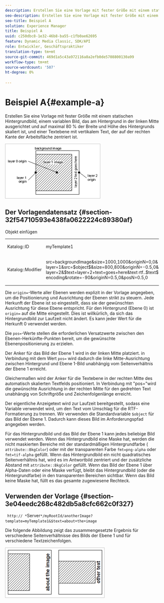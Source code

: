 ```yaml
---
description: Erstellen Sie eine Vorlage mit fester Größe mit einem statischen Hintergrundbild, einem variablen Bild, das am Hintergrund in der linken Mitte ausgerichtet und auf maximal 80 % der Breite und Höhe des Hintergrunds skaliert ist, und einer Textebene mit vertikalem Text, der auf der rechten Kante der Arbeitsfläche zentriert ist.
seo-description: Erstellen Sie eine Vorlage mit fester Größe mit einem statischen Hintergrundbild, einem variablen Bild, das am Hintergrund in der linken Mitte ausgerichtet und auf maximal 80 % der Breite und Höhe des Hintergrunds skaliert ist, und einer Textebene mit vertikalem Text, der auf der rechten Kante der Arbeitsfläche zentriert ist.
seo-title: Beispiel A
solution: Experience Manager
title: Beispiel A
uuid: c250dbc8-1e32-46b8-ba55-c1fb0ae62695
feature: Dynamic Media Classic, SDK/API
role: Entwickler, Geschäftspraktiker
translation-type: tm+mt
source-git-commit: 469d1a5c43a972116a8a2efb0de5708800130a99
workflow-type: tm+mt
source-wordcount: '507'
ht-degree: 0%

---
```



# Beispiel A{#example-a}

Erstellen Sie eine Vorlage mit fester Größe mit einem statischen Hintergrundbild, einem variablen Bild, das am Hintergrund in der linken Mitte ausgerichtet und auf maximal 80 % der Breite und Höhe des Hintergrunds skaliert ist, und einer Textebene mit vertikalem Text, der auf der rechten Kante der Arbeitsfläche zentriert ist.

![](assets/examplea.png)

## Der Vorlagendatensatz {#section-32f54710593e438fa0622224c89380af}

Objekt einfügen

<table id="simpletable_97ECA49445634F59B3F1D100412EFC70"> 
 <tr class="strow"> 
  <td class="stentry"> <p> <span class="codeph"> Katalog::ID  </span> </p> </td> 
  <td class="stentry"> <p> <span class="codeph"> myTemplate1  </span> </p> </td> 
 </tr> 
 <tr class="strow"> 
  <td class="stentry"> <p> <span class="codeph"> Katalog::Modifier  </span> </p> </td> 
  <td class="stentry"> <p> <span class="codeph"> src=backgroundImage&amp;size=1000,1000&amp;originN=0,0&amp; layer=1&amp;src=$object$&amp;size=800,800&amp;originN=-0.5,0&amp;posN=-0.5,0&amp; layer=2&amp;$text=layer+2+text+goes+here&amp;text rtf..$text$...rtf-encoding&amp;rotate=-90&amp;originN=0.5,0&amp;posN=0.5,0  </span> </p> </td> 
 </tr> 
</table>

Die `origin=`-Werte aller Ebenen werden explizit in der Vorlage angegeben, um die Positionierung und Ausrichtung der Ebenen strikt zu steuern. Jede Herkunft der Ebene ist so eingestellt, dass sie der gewünschten Ausrichtung für diese Ebene entspricht. Für den Hintergrund (Ebene 0) ist `origin=` auf die Mitte eingestellt. Dies ist willkürlich, da sich das Hintergrundbild zur Laufzeit nicht ändert. Es kann jeder Wert für die Herkunft 0 verwendet werden.

Die `pos=`-Werte stellen die erforderlichen Versatzwerte zwischen den Ebenen-Herkünfte-Punkten bereit, um die gewünschte Ebenenpositionierung zu erzielen.

Der Anker für das Bild der Ebene 1 wird in der linken Mitte platziert. in Verbindung mit dem Wert `pos=` wird dadurch die linke Mitte-Ausrichtung zwischen Hintergrund und Ebene 1-Bild unabhängig vom Seitenverhältnis der Ebene 1 erreicht.

Gleichermaßen wird der Anker für die Textebene in der rechten Mitte des automatisch skalierten Textfelds positioniert. In Verbindung mit &quot;pos=&quot;wird die gewünschte Ausrichtung in der rechten Mitte für den gedrehten Text unabhängig von Schriftgröße und Zeichenfolgenlänge erreicht.

Der eigentliche Anzeigetext wird zur Laufzeit bereitgestellt, sodass eine Variable verwendet wird, um den Text vom Umschlag für die RTF-Formatierung zu trennen. Wir verwenden die Standardvariable `$object` für das Bild der Ebene 1. Dadurch kann dieses Bild im Anforderungspfad angegeben werden.

Für das Hintergrundbild und das Bild der Ebene 1 kann jedes beliebige Bild verwendet werden. Wenn das Hintergrundbild eine Maske hat, werden die nicht maskierten Bereiche mit der standardmäßigen Hintergrundfarbe ( `attribute::BkgColor`) oder mit der transparenten Farbe `fmt=png-alpha` oder `fmt=tif-alpha` gefüllt. Wenn das Hintergrundbild ein nicht quadratisches Seitenverhältnis hat, wird es im Antwortbild zentriert und der zusätzliche Abstand mit `attribute::BkgColor` gefüllt. Wenn das Bild der Ebene 1 über Alpha-Daten oder eine Maske verfügt, bleibt das Hintergrundbild (oder die Hintergrundfarbe) in den transparenten Bereichen sichtbar. Wenn das Bild keine Maske hat, füllt es das gesamte zugewiesene Rechteck.

## Verwenden der Vorlage {#section-3e04eedc268c482db5a8cfc662c0f327}

` http:// *`Server`*/myRootId/anotherImage?template=myTemplate1&$text=about+the+image`

Die folgende Abbildung zeigt das zusammengesetzte Ergebnis für verschiedene Seitenverhältnisse des Bilds der Ebene 1 und für verschiedene Textzeichenfolgen.

![](assets/exampleausing.png)

